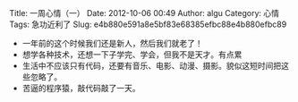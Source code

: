 Title: 一周心情（一）
Date: 2012-10-06 00:49
Author: algu
Category: 心情
Tags: 急功近利了
Slug: e4b880e591a8e5bf83e68385efbc88e4b880efbc89

-   一年前的这个时候我们还是新人，然后我们就老了！
-   想学各种技术，还想一下子学完、学会，但我不是天才。有点累
-   生活中不应该只有代码，还要有音乐、电影、动漫、摄影。貌似这短时间把这些忽略了。
-   苦逼的程序猿，敲代码敲了一天。

